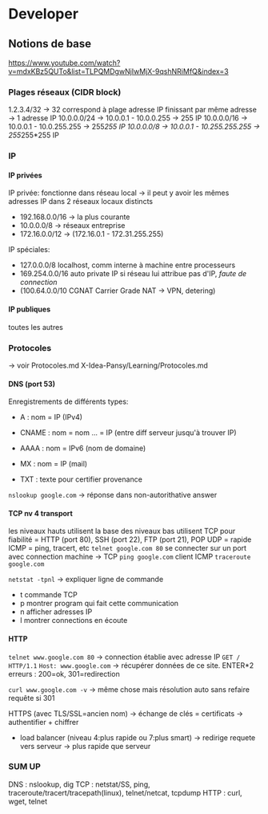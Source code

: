 # Developer

## Notions de base

<https://www.youtube.com/watch?v=mdxKBz5QUTo&list=TLPQMDgwNjIwMjX-9qshNRiMfQ&index=3>

### Plages réseaux (CIDR block)

1.2.3.4/32 -> 32 correspond à plage adresse IP finissant par même adresse
    -> 1 adresse IP
10.0.0.0/24 -> 10.0.0.1 - 10.0.0.255
    -> 255 IP
10.0.0.0/16 -> 10.0.0.1 - 10.0.255.255
    -> 255*255 IP
10.0.0.0/8 -> 10.0.0.1 - 10.255.255.255
    -> 255*255*255 IP

### IP

#### IP privées

IP privée: fonctionne dans réseau local
    -> il peut y avoir les mêmes adresses IP dans 2 réseaux locaux distincts

* 192.168.0.0/16 -> la plus courante
* 10.0.0.0/8 -> réseaux entreprise
* 172.16.0.0/12 -> (172.16.0.1 - 172.31.255.255)

IP spéciales:

* 127.0.0.0/8 localhost, comm interne à machine entre processeurs
* 169.254.0.0/16 auto private IP si réseau lui attribue pas d'IP, *faute de connection*
* (100.64.0.0/10 CGNAT Carrier Grade NAT -> VPN, detering)

#### IP publiques

toutes les autres

### Protocoles

-> voir Protocoles.md X-Idea-Pansy/Learning/Protocoles.md

#### DNS (port 53)

Enregistrements de différents types:

* A : nom = IP (IPv4)
* CNAME : nom = nom ... = IP (entre diff serveur jusqu'à trouver IP)

* AAAA : nom = IPv6 (nom de domaine)
* MX : nom = IP (mail)
* TXT : texte pour certifier provenance

`nslookup google.com` -> réponse dans non-autorithative answer

#### TCP nv 4 transport

les niveaux hauts utilisent la base des niveaux bas
utilisent TCP pour fiabilité = HTTP (port 80), SSH (port 22), FTP (port 21), POP
UDP = rapide
ICMP = ping, tracert, etc
`telnet google.com 80` se connecter sur un port avec connection machine -> TCP
`ping google.com` client ICMP
`traceroute google.com`

`netstat -tpnl` -> expliquer ligne de commande

* t commande TCP
* p montrer program qui fait cette communication
* n afficher adresses IP
* l montrer connections en écoute

#### HTTP

`telnet www.google.com 80` -> connection établie avec adresse IP
`GET / HTTP/1.1`
`Host: www.google.com` -> récupérer données de ce site. ENTER*2
erreurs : 200=ok, 301=redirection

`curl www.google.com -v` -> même chose mais résolution auto sans refaire requête si 301

HTTPS (avec TLS/SSL=ancien nom)
-> échange de clés = certificats -> authentifier + chiffrer

* load balancer (niveau 4:plus rapide ou 7:plus smart)
    -> redirige requete vers serveur
    -> plus rapide que serveur

### SUM UP

DNS : nslookup, dig
TCP : netstat/SS, ping, traceroute/tracert/tracepath(linux), telnet/netcat, tcpdump
HTTP : curl, wget, telnet